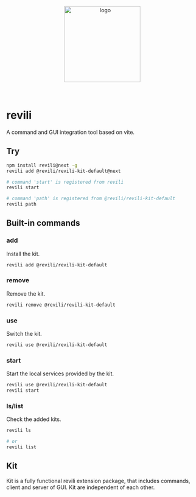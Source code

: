 <p align="center">
  <a href="https://revili.com/en/" target="_blank" rel="noopener noreferrer">
    <img width="200" src="https://github.com/vuepress-reco/vuepress-theme-reco/assets/18067907/e60820b4-cb04-4aea-95ba-83550f29f2cf" alt="logo" />
  </a>
</p>
<br/>

# revili
A command and GUI integration tool based on vite.

## Try

```bash
npm install revili@next -g
revili add @revili/revili-kit-default@next

# command 'start' is registered from revili
revili start

# command 'path' is registered from @revili/revili-kit-default
revili path
```

## Built-in commands

### add

Install the kit.

```bash
revili add @revili/revili-kit-default
```

### remove

Remove the kit.

```bash
revili remove @revili/revili-kit-default
```

### use

Switch the kit.

```bash
revili use @revili/revili-kit-default
```

### start

Start the local services provided by the kit.

```bash
revili use @revili/revili-kit-default
revili start
```

### ls/list

Check the added kits.

```bash
revili ls

# or
revili list
```

## Kit

Kit is a fully functional revili extension package, that includes commands, client and server of GUI. Kit are independent of each other.